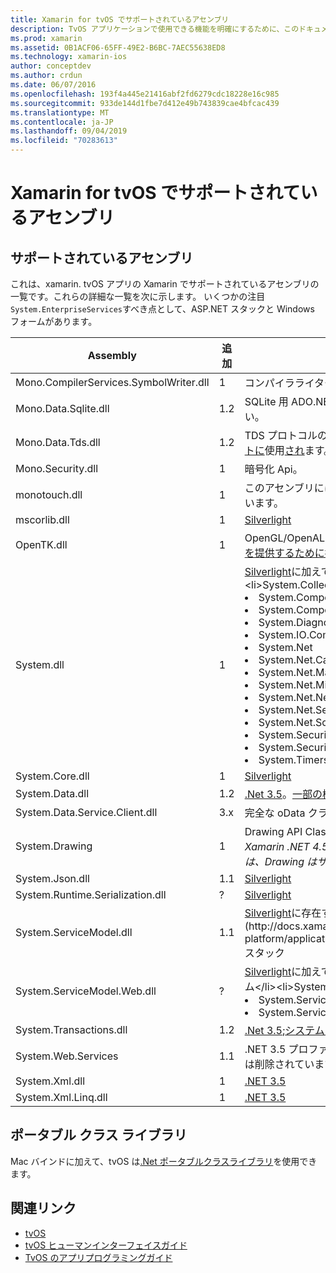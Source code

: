 ```yaml
---
title: Xamarin for tvOS でサポートされているアセンブリ
description: TvOS アプリケーションで使用できる機能を明確にするために、このドキュメントでは、Xamarin for tvOS development でサポートされているアセンブリの一覧を示します。
ms.prod: xamarin
ms.assetid: 0B1ACF06-65FF-49E2-B6BC-7AEC55638ED8
ms.technology: xamarin-ios
author: conceptdev
ms.author: crdun
ms.date: 06/07/2016
ms.openlocfilehash: 193f4a445e21416abf2fd6279cdc18228e16c985
ms.sourcegitcommit: 933de144d1fbe7d412e49b743839cae4bfcac439
ms.translationtype: MT
ms.contentlocale: ja-JP
ms.lasthandoff: 09/04/2019
ms.locfileid: "70283613"
---
```

# <a name="assemblies-supported-by-xamarin-for-tvos"></a>Xamarin for tvOS でサポートされているアセンブリ

## <a name="supported-assemblies"></a>サポートされているアセンブリ

これは、xamarin. tvOS アプリの Xamarin でサポートされているアセンブリの一覧です。これらの詳細な一覧を次に示します。  いくつかの注目`System.EnterpriseServices`すべき点として、ASP.NET スタックと Windows フォームがあります。

|Assembly|追加|API の互換性|
|---|---|---|
|Mono.CompilerServices.SymbolWriter.dll|1|コンパイラライターの場合。|
|Mono.Data.Sqlite.dll|1.2|SQLite 用 ADO.NET プロバイダー「[制限事項](~/ios/data-cloud/system.data.md)」を参照してください。|
|Mono.Data.Tds.dll|1.2|TDS プロトコルのサポートsystem.string 内の[system.string サポートに](xref:System.Data.SqlClient)使用[され](~/ios/data-cloud/system.data.md)ます。|
|Mono.Security.dll|1|暗号化 Api。|
|monotouch.dll|1|このアセンブリには、 [ C# CocoaTouch API へのバインド](https://docs.microsoft.com/dotnet/api/?view=xamarinios-10.8)が含まれています。|
|mscorlib.dll|1|[Silverlight](https://msdn.microsoft.com/library/cc838194(VS.95).aspx)|
|OpenTK.dll|1|OpenGL/OpenAL オブジェクト指向 Api。 [iPhone デバイスサポートを提供するために拡張](xref:OpenGLES)されています。|
|System.dll|1|[Silverlight](https://msdn.microsoft.com/library/cc838194(VS.95).aspx)に加えて、次の名前空間の型があります。 <ul><li>System.Collections.Specialized</li> <li>System.ComponentModel</li> <li>System.ComponentModel.Design</li> <li>System.Diagnostics</li> <li>System.IO.Compression</li> <li>System.Net</li> <li>System.Net.Cache</li> <li>System.Net.Mail</li> <li>System.Net.Mime</li> <li>System.Net.NetworkInformation</li> <li>System.Net.Security</li> <li>System.Net.Sockets</li> <li>System.Security.Authentication</li> <li>System.Security.Cryptography</li> <li>System.Timers</li></ul>|
|System.Core.dll|1|[Silverlight](https://msdn.microsoft.com/library/cc838194(VS.95).aspx)|
|System.Data.dll|1.2|[.Net 3.5](https://msdn.microsoft.com/library/ms229335.aspx)。[一部の機能が削除されました](~/ios/data-cloud/system.data.md)。|
|System.Data.Service.Client.dll|3.x|完全な oData クライアント。|
|System.Drawing|1|Drawing API Classic API のみ。<br />_Xamarin .NET 4.5 またはモバイルフレームワークの Unified API では、Drawing はサポートされていません。_|
|System.Json.dll|1.1|[Silverlight](https://msdn.microsoft.com/library/cc838194(VS.95).aspx)|
|System.Runtime.Serialization.dll|?|[Silverlight](https://msdn.microsoft.com/library/cc838194(VS.95).aspx)|
|System.ServiceModel.dll|1.1|[Silverlight](https://msdn.microsoft.com/library/cc838194(VS.95).aspx)に存在する[WCF](http://docs.xamarin.com/guides/cross-platform/application_fundamentals/introduction_to_web_services)スタック|
|System.ServiceModel.Web.dll|?|[Silverlight](https://msdn.microsoft.com/library/cc838194(VS.95).aspx)に加えて、次の名前空間の型があります。 <ul><li>システム</li><li>System.ServiceModel.Channels</li><li>System.ServiceModel.Description</li><li>System.ServiceModel.Web</li></ul>|
|System.Transactions.dll|1.2|[.Net 3.5](https://msdn.microsoft.com/library/ms229335.aspx);[システムデータ](https://docs.microsoft.com/xamarin/ios/data-cloud/system.data)のサポートの一部。|
|System.Web.Services|1.1|.NET 3.5 プロファイルの[基本的な Web サービス](http://docs.xamarin.com/guides/cross-platform/application_fundamentals/introduction_to_web_services)です。サーバー機能は削除されています。|
|System.Xml.dll|1|[.NET 3.5](https://msdn.microsoft.com/library/ms229335.aspx)|
|System.Xml.Linq.dll|1|[.NET 3.5](https://msdn.microsoft.com/library/ms229335.aspx)|

<a name="Summary" />

## <a name="portable-class-libraries"></a>ポータブル クラス ライブラリ

Mac バインドに加えて、tvOS は[.Net ポータブルクラスライブラリ](~/cross-platform/app-fundamentals/pcl.md)を使用できます。

## <a name="related-links"></a>関連リンク

- [tvOS](https://developer.apple.com/tvos/)
- [tvOS ヒューマンインターフェイスガイド](https://developer.apple.com/tvos/human-interface-guidelines/)
- [TvOS のアプリプログラミングガイド](https://developer.apple.com/library/prerelease/tvos/documentation/General/Conceptual/AppleTV_PG/)
